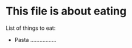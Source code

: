 This file is about eating
=========================

List of things to eat:
* Pasta
.................
